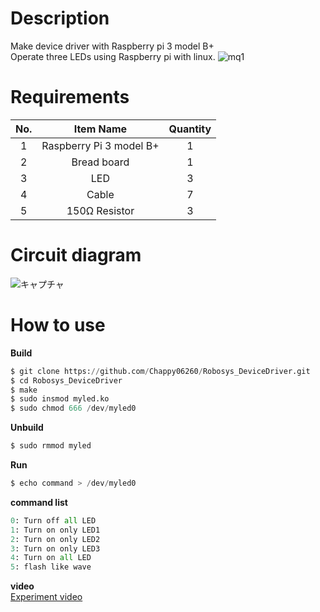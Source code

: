 # Description
Make device driver with Raspberry pi 3 model B+ <br>
Operate three LEDs using Raspberry pi with linux.
![mq1](https://user-images.githubusercontent.com/50652151/101313947-dedbd500-389a-11eb-9bba-37b5c9db4200.jpg)

# Requirements

|No.|Item Name|Quantity|
|:---:|:---:|:---:|
|1|Raspberry Pi 3 model B+|1|
|2|Bread board|1|
|3|LED|3|
|4|Cable|7|
|5|150Ω Resistor|3|

# Circuit diagram
![キャプチャ](https://user-images.githubusercontent.com/50652151/101168661-19692600-367f-11eb-98eb-d5c2cc75d4ee.PNG)

# How to use
**Build**
```python
$ git clone https://github.com/Chappy06260/Robosys_DeviceDriver.git
$ cd Robosys_DeviceDriver
$ make 
$ sudo insmod myled.ko
$ sudo chmod 666 /dev/myled0 
```
**Unbuild**
```python
$ sudo rmmod myled
```

**Run**
```python
$ echo command > /dev/myled0
```

**command list** <br>
```python
0: Turn off all LED 
1: Turn on only LED1 
2: Turn on only LED2 
3: Turn on only LED3 
4: Turn on all LED 
5: flash like wave
```

**video** <br>
[Experiment video](https://youtu.be/g7YNr11Z7pQ)
